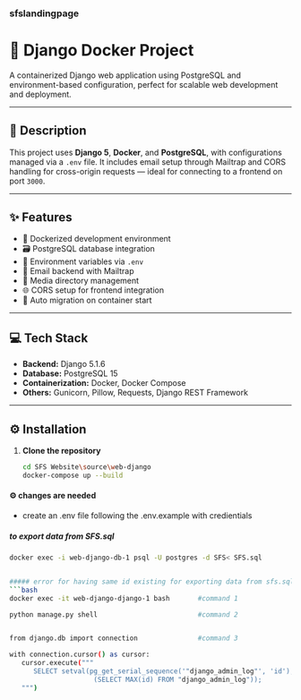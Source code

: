 ### sfslandingpage

# 🚀 Django Docker Project

A containerized Django web application using PostgreSQL and environment-based configuration, perfect for scalable web development and deployment.

---

## 📄 Description

This project uses **Django 5**, **Docker**, and **PostgreSQL**, with configurations managed via a `.env` file. It includes email setup through Mailtrap and CORS handling for cross-origin requests — ideal for connecting to a frontend on port `3000`.

---

## ✨ Features

- 🐳 Dockerized development environment
- 🗃️ PostgreSQL database integration
- 🔐 Environment variables via `.env`
- 📧 Email backend with Mailtrap
- 🔄 Media directory management
- 🌐 CORS setup for frontend integration
- 🔧 Auto migration on container start

---

## 💻 Tech Stack

- **Backend:** Django 5.1.6
- **Database:** PostgreSQL 15
- **Containerization:** Docker, Docker Compose
- **Others:** Gunicorn, Pillow, Requests, Django REST Framework

---

## ⚙️ Installation

1. **Clone the repository**
   ```bash
   cd SFS Website\source\web-django
   docker-compose up --build


#### ⚙️ changes are needed
- create an .env file following the .env.example with credientials


##### to export data from SFS.sql
   ```bash
   docker exec -i web-django-db-1 psql -U postgres -d SFS< SFS.sql 


##### error for having same id existing for exporting data from sfs.sql
   ```bash
   docker exec -it web-django-django-1 bash       #command 1

   python manage.py shell                         #command 2


   from django.db import connection               #command 3

   with connection.cursor() as cursor:
      cursor.execute("""
         SELECT setval(pg_get_serial_sequence('"django_admin_log"', 'id'),
                        (SELECT MAX(id) FROM "django_admin_log"));
      """)
